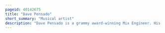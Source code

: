 ```yaml
---
pageid: 40142675
title: "Dave Pensado"
short_summary: "Musical artist"
description: "Dave Pensado is a grammy award-winning Mix Engineer. His Career began in Atlanta in the 1970s and 1980s doing live and Studio Sound Engineering. He has lived in Los Angeles since 1990."
---
```

